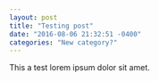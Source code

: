 ```yaml
---
layout: post
title: "Testing post"
date: "2016-08-06 21:32:51 -0400"
categories: "New category?"
---
```


This a test lorem ipsum dolor sit amet.
